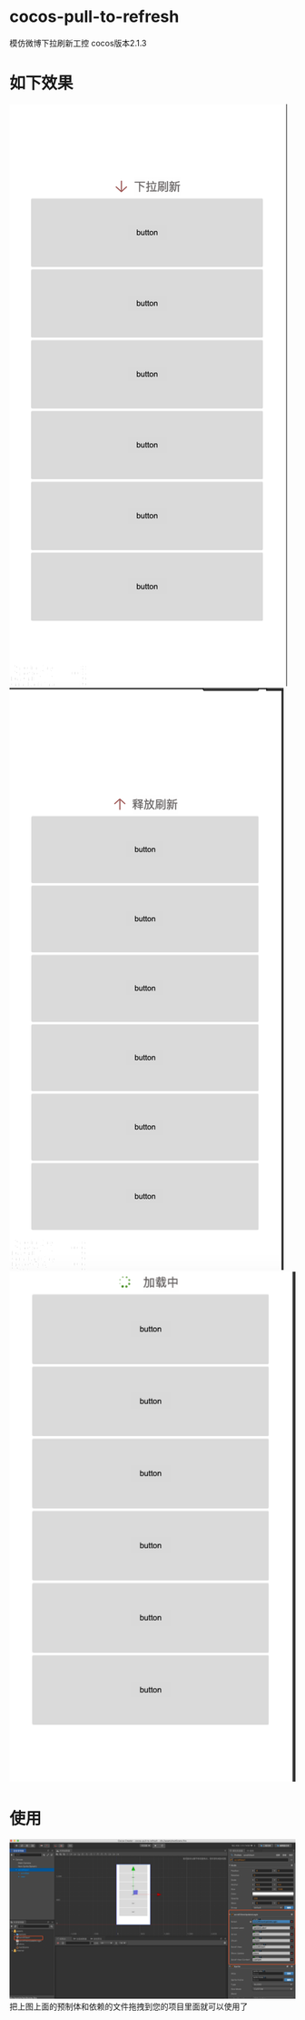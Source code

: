 # cocos-pull-to-refresh
模仿微博下拉刷新工控
cocos版本2.1.3

# 如下效果
![Image text](https://github.com/baiguo/cocos-pull-to-refresh/blob/master/img/1.png)
![Image text](https://github.com/baiguo/cocos-pull-to-refresh/blob/master/img/2.png)
![Image text](https://github.com/baiguo/cocos-pull-to-refresh/blob/master/img/3.png)


# 使用
![Image text](https://github.com/baiguo/cocos-pull-to-refresh/blob/master/img/4.png)
把上图上面的预制体和依赖的文件拖拽到您的项目里面就可以使用了

